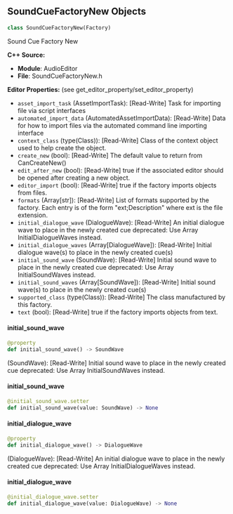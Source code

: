 ## SoundCueFactoryNew Objects

```python
class SoundCueFactoryNew(Factory)
```

Sound Cue Factory New

**C++ Source:**

- **Module**: AudioEditor
- **File**: SoundCueFactoryNew.h

**Editor Properties:** (see get_editor_property/set_editor_property)

- ``asset_import_task`` (AssetImportTask):  [Read-Write] Task for importing file via script interfaces
- ``automated_import_data`` (AutomatedAssetImportData):  [Read-Write] Data for how to import files via the automated command line importing interface
- ``context_class`` (type(Class)):  [Read-Write] Class of the context object used to help create the object.
- ``create_new`` (bool):  [Read-Write] The default value to return from CanCreateNew()
- ``edit_after_new`` (bool):  [Read-Write] true if the associated editor should be opened after creating a new object.
- ``editor_import`` (bool):  [Read-Write] true if the factory imports objects from files.
- ``formats`` (Array[str]):  [Read-Write] List of formats supported by the factory. Each entry is of the form "ext;Description" where ext is the file extension.
- ``initial_dialogue_wave`` (DialogueWave):  [Read-Write] An initial dialogue wave to place in the newly created cue
  deprecated: Use Array InitialDialogueWaves instead.
- ``initial_dialogue_waves`` (Array[DialogueWave]):  [Read-Write] Initial dialogue wave(s) to place in the newly created cue(s)
- ``initial_sound_wave`` (SoundWave):  [Read-Write] Initial sound wave to place in the newly created cue
  deprecated: Use Array InitialSoundWaves instead.
- ``initial_sound_waves`` (Array[SoundWave]):  [Read-Write] Initial sound wave(s) to place in the newly created cue(s)
- ``supported_class`` (type(Class)):  [Read-Write] The class manufactured by this factory.
- ``text`` (bool):  [Read-Write] true if the factory imports objects from text.

<a id="unreal.SoundCueFactoryNew.initial_sound_wave"></a>

#### initial_sound_wave

```python
@property
def initial_sound_wave() -> SoundWave
```

(SoundWave):  [Read-Write] Initial sound wave to place in the newly created cue
deprecated: Use Array InitialSoundWaves instead.

<a id="unreal.SoundCueFactoryNew.initial_sound_wave"></a>

#### initial_sound_wave

```python
@initial_sound_wave.setter
def initial_sound_wave(value: SoundWave) -> None
```

<a id="unreal.SoundCueFactoryNew.initial_dialogue_wave"></a>

#### initial_dialogue_wave

```python
@property
def initial_dialogue_wave() -> DialogueWave
```

(DialogueWave):  [Read-Write] An initial dialogue wave to place in the newly created cue
deprecated: Use Array InitialDialogueWaves instead.

<a id="unreal.SoundCueFactoryNew.initial_dialogue_wave"></a>

#### initial_dialogue_wave

```python
@initial_dialogue_wave.setter
def initial_dialogue_wave(value: DialogueWave) -> None
```

<a id="unreal.SoundMixFactory"></a>